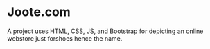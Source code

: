 # Joote.com
A project uses HTML, CSS, JS, and Bootstrap for depicting an online webstore just forshoes hence the name.
